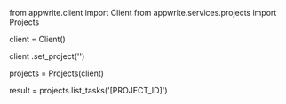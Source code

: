 from appwrite.client import Client
from appwrite.services.projects import Projects

client = Client()

client
    .set_project('')

projects = Projects(client)

result = projects.list_tasks('[PROJECT_ID]')

